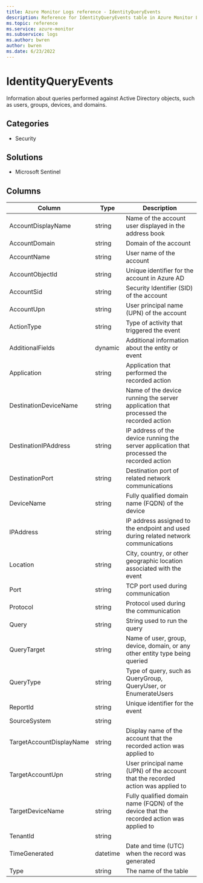 ```yaml
---
title: Azure Monitor Logs reference - IdentityQueryEvents
description: Reference for IdentityQueryEvents table in Azure Monitor Logs.
ms.topic: reference
ms.service: azure-monitor
ms.subservice: logs
ms.author: bwren
author: bwren
ms.date: 6/23/2022
---
```


# IdentityQueryEvents

 Information about queries performed against Active Directory objects, such as users, groups, devices, and domains.

## Categories

- Security
## Solutions

- Microsoft Sentinel




## Columns

| Column | Type | Description |
| --- | --- | --- |
| AccountDisplayName | string | Name of the account user displayed in the address book |
| AccountDomain | string | Domain of the account |
| AccountName | string | User name of the account |
| AccountObjectId | string | Unique identifier for the account in Azure AD |
| AccountSid | string | Security Identifier (SID) of the account |
| AccountUpn | string | User principal name (UPN) of the account |
| ActionType | string | Type of activity that triggered the event |
| AdditionalFields | dynamic | Additional information about the entity or event |
| Application | string | Application that performed the recorded action |
| DestinationDeviceName | string | Name of the device running the server application that processed the recorded action |
| DestinationIPAddress | string | IP address of the device running the server application that processed the recorded action |
| DestinationPort | string | Destination port of related network communications |
| DeviceName | string | Fully qualified domain name (FQDN) of the device |
| IPAddress | string | IP address assigned to the endpoint and used during related network communications |
| Location | string | City, country, or other geographic location associated with the event |
| Port | string | TCP port used during communication |
| Protocol | string | Protocol used during the communication |
| Query | string | String used to run the query |
| QueryTarget | string | Name of user, group, device, domain, or any other entity type being queried |
| QueryType | string | Type of query, such as QueryGroup, QueryUser, or EnumerateUsers |
| ReportId | string | Unique identifier for the event |
| SourceSystem | string |  |
| TargetAccountDisplayName | string | Display name of the account that the recorded action was applied to |
| TargetAccountUpn | string | User principal name (UPN) of the account that the recorded action was applied to |
| TargetDeviceName | string | Fully qualified domain name (FQDN) of the device that the recorded action was applied to |
| TenantId | string |  |
| TimeGenerated | datetime | Date and time (UTC) when the record was generated |
| Type | string | The name of the table |
